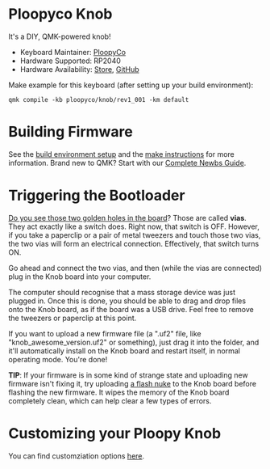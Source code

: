 # Ploopyco Knob

It's a DIY, QMK-powered knob!

* Keyboard Maintainer: [PloopyCo](https://github.com/ploopyco)
* Hardware Supported: RP2040
* Hardware Availability: [Store](https://ploopy.co/knob), [GitHub](https://github.com/ploopyco)

Make example for this keyboard (after setting up your build environment):

    qmk compile -kb ploopyco/knob/rev1_001 -km default

# Building Firmware

See the [build environment setup](https://docs.qmk.fm/#/getting_started_build_tools) and the [make instructions](https://docs.qmk.fm/#/getting_started_make_guide) for more information. Brand new to QMK? Start with our [Complete Newbs Guide](https://docs.qmk.fm/#/newbs).

# Triggering the Bootloader

[Do you see those two golden holes in the board](https://ploopy.co/wp-content/uploads/2025/06/knob-vias.jpg)? Those are called **vias**. They act exactly like a switch does. Right now, that switch is OFF. However, if you take a paperclip or a pair of metal tweezers and touch those two vias, the two vias will form an electrical connection. Effectively, that switch turns ON.

Go ahead and connect the two vias, and then (while the vias are connected) plug in the Knob board into your computer.

The computer should recognise that a mass storage device was just plugged in. Once this is done, you should be able to drag and drop files onto the Knob board, as if the board was a USB drive. Feel free to remove the tweezers or paperclip at this point.

If you want to upload a new firmware file (a ".uf2" file, like "knob_awesome_version.uf2" or something), just drag it into the folder, and it'll automatically install on the Knob board and restart itself, in normal operating mode. You're done!

**TIP**: If your firmware is in some kind of strange state and uploading new firmware isn't fixing it, try uploading [a flash nuke](https://learn.adafruit.com/getting-started-with-raspberry-pi-pico-circuitpython/circuitpython#flash-resetting-uf2-3083182) to the Knob board before flashing the new firmware. It wipes the memory of the Knob board completely clean, which can help clear a few types of errors.

# Customizing your Ploopy Knob

You can find customziation options [here](../readme.md).
